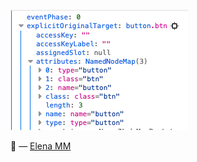 ![image-20200627012210063](./image-20200627012210063.png)

🦊 — [Elena MM](https://github.com/elemarmar)